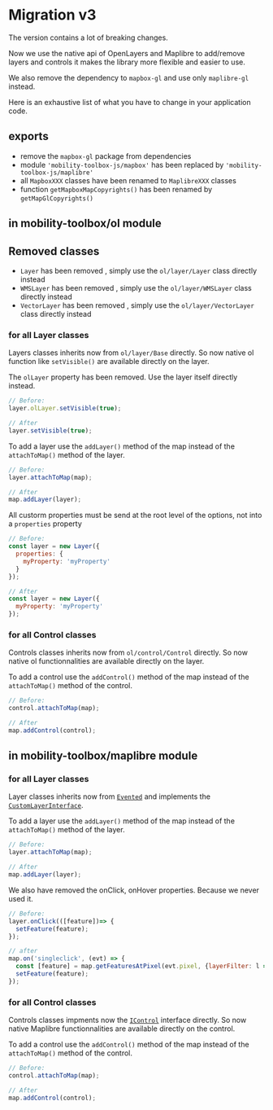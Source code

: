 # Migration v3

The version contains a lot of breaking changes.

Now we use the native api of OpenLayers and Maplibre to add/remove layers and controls it makes the library more flexible and easier to use.

We also remove the dependency to  `mapbox-gl` and use only `maplibre-gl` instead.

Here is an exhaustive list of what you have to change in your application code.

## exports

- remove the `mapbox-gl` package from dependencies
- module `'mobility-toolbox-js/mapbox'` has been replaced by `'mobility-toolbox-js/maplibre'`
- all `MapboxXXX` classes have been renamed to `MaplibreXXX` classes
- function `getMapboxMapCopyrights()` has been renamed by `getMapGlCopyrights()`

## in mobility-toolbox/ol module

## Removed classes

- `Layer` has been removed , simply use the `ol/layer/Layer` class directly instead
- `WMSLayer` has been removed , simply use the `ol/layer/WMSLayer` class directly instead
- `VectorLayer` has been removed , simply use the `ol/layer/VectorLayer` class directly instead
  
### for all Layer classes

Layers classes inherits now from `ol/layer/Base` directly.
So now native ol function like `setVisible()` are available directly on the layer.

The `olLayer` property has been removed. Use the layer itself directly instead.

```js
// Before:
layer.olLayer.setVisible(true);

// After
layer.setVisible(true);
```

To add a layer use the `addLayer()` method of the map instead of the `attachToMap()` method of the layer.

```js
// Before:
layer.attachToMap(map);

// After
map.addLayer(layer);
```

All custorm properties must be send at the root level of the options, not into a `properties` property
  
```js
// Before:
const layer = new Layer({
  properties: {
    myProperty: 'myProperty'
  }
});

// After
const layer = new Layer({
  myProperty: 'myProperty'
});
```

### for all Control classes

Controls classes inherits now from `ol/control/Control` directly.
So now native ol functionnalities are available directly on the layer.

To add a control use the `addControl()` method of the map instead of the `attachToMap()` method of the control.

```js
// Before:
control.attachToMap(map);

// After
map.addControl(control);
```

## in mobility-toolbox/maplibre module

### for all Layer classes

Layer classes inherits now from [`Evented`](https://maplibre.org/maplibre-gl-js/docs/API/classes/Evented/) and implements the [`CustomLayerInterface`](https://maplibre.org/maplibre-gl-js/docs/API/interfaces/CustomLayerInterface/).

To add a layer use the `addLayer()` method of the map instead of the `attachToMap()` method of the layer.

```js
// Before:
layer.attachToMap(map);

// After
map.addLayer(layer);
```

We also have removed the onClick, onHover properties. Because we never used it.

```js
// Before:
layer.onClick(([feature])=> {
  setFeature(feature);
});

// after
map.on('singleclick', (evt) => {
  const [feature] = map.getFeaturesAtPixel(evt.pixel, {layerFilter: l => l=== layer}) || [];
  setFeature(feature);
});
```

### for all Control classes

Controls classes impments now the  [`IControl`](https://maplibre.org/maplibre-gl-js/docs/API/interfaces/IControl/) interface directly.
So now native Maplibre functionnalities are available directly on the control.

To add a control use the `addControl()` method of the map instead of the `attachToMap()` method of the control.

```js
// Before:
control.attachToMap(map);

// After
map.addControl(control);
```
